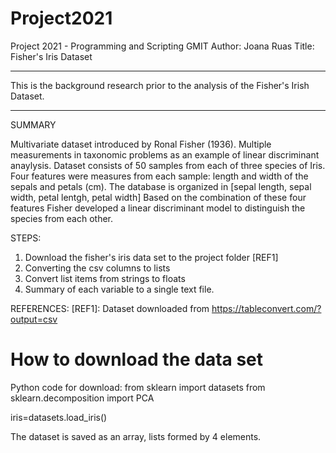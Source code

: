 # Project2021

Project 2021 - Programming and Scripting GMIT
Author: Joana Ruas
Title: Fisher's Iris Dataset

-----------------------------------------------------------------------------------------------------------------------------
This is the background research prior to the analysis of the Fisher's Irish Dataset.

-----------------------------------------------------------------------------------------------------------------------------

SUMMARY

Multivariate dataset introduced by Ronal Fisher (1936).
Multiple measurements in taxonomic problems as an example of linear discriminant anaylysis.
Dataset consists of 50 samples from each of three species of Iris.
Four features were measures from each sample: length and width of the sepals and petals (cm).
The database is organized in [sepal length, sepal width, petal lentgh, petal width]
Based on the combination of these four features Fisher developed a linear discriminant model to distinguish the species from each other.



STEPS:
1. Download the fisher's iris data set to the project folder [REF1]
2. Converting the csv columns to lists
3. Convert list items from strings to floats
2. Summary of each variable to a single text file. 


REFERENCES:
[REF1]: Dataset downloaded from https://tableconvert.com/?output=csv



# How to download the data set
Python code for download:
from sklearn import datasets
from sklearn.decomposition import PCA

iris=datasets.load_iris()

The dataset is saved as an array, lists formed by 4 elements.
